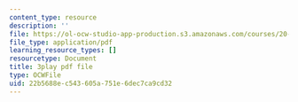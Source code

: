```yaml
---
content_type: resource
description: ''
file: https://ol-ocw-studio-app-production.s3.amazonaws.com/courses/20-219-becoming-the-next-bill-nye-writing-and-hosting-the-educational-show-january-iap-2015/22b5688ec543605a751e6dec7ca9cd32_XDBr39cwmbg.pdf
file_type: application/pdf
learning_resource_types: []
resourcetype: Document
title: 3play pdf file
type: OCWFile
uid: 22b5688e-c543-605a-751e-6dec7ca9cd32
---
```

